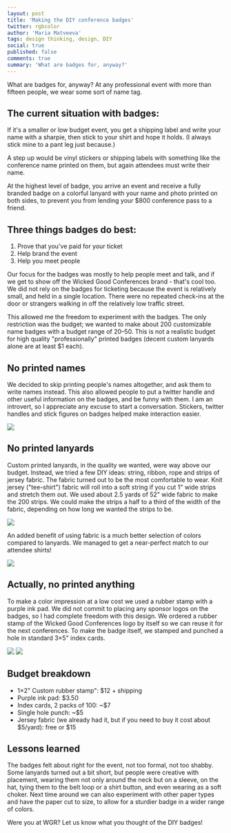 ```yaml
---
layout: post
title: 'Making the DIY conference badges'
twitter: rgbcolor
author: 'Maria Matveeva'
tags: design thinking, design, DIY
social: true
published: false
comments: true
summary: 'What are badges for, anyway?'
---
```


What are badges for, anyway? At any professional event with more than fifteen people, we wear some sort of name tag.

## The current situation with badges:
If it's a smaller or low budget event, you get a shipping label and write your name with a sharpie, then stick to your shirt and hope it holds. (I always stick mine to a pant leg just because.) 

A step up would be vinyl stickers or shipping labels with something like the conference name printed on them, but again attendees must write their name. 

At the highest level of badge, you arrive an event and receive a fully branded badge on a colorful lanyard with your name and photo printed on both sides, to prevent you from lending your $800 conference pass to a friend.

## Three things badges do best:

1. Prove that you've paid for your ticket
2. Help brand the event
3. Help you meet people

Our focus for the badges was mostly to help people meet and talk, and if we get to show off the Wicked Good Conferences brand - that's cool too. We did not rely on the badges for ticketing because the event is relatively small, and held in a single location. There were no repeated check-ins at the door or strangers walking in off the relatively low traffic street.

This allowed me the freedom to experiment with the badges. The only restriction was the budget; we wanted to make about 200 customizable name badges with a budget range of $20–$50. This is not a realistic budget for high quality "professionally" printed badges (decent custom lanyards alone are at least $1 each).

## No printed names

We decided to skip printing people's names altogether, and ask them to write names instead. This also allowed people to put a twitter handle and other useful information on the badges, and be funny with them. I am an introvert, so I appreciate any excuse to start a conversation. Stickers, twitter handles and stick figures on badges helped make interaction easier.

![](/images/post-assets/maria/DIY-badges-01.jpg)

## No printed lanyards

Custom printed lanyards, in the quality we wanted, were way above our budget. Instead, we tried a few DIY ideas: string, ribbon, rope and strips of jersey fabric. The fabric turned out to be the most comfortable to wear. Knit jersey ("tee-shirt") fabric will roll into a soft string if you cut 1" wide strips and stretch them out. We used about 2.5 yards of 52" wide fabric to make the 200 strips. We could make the strips a half to a third of the width of the fabric, depending on how long we wanted the strips to be.

![](/images/post-assets/maria/DIY-badges-02.jpg)

An added benefit of using fabric is a much better selection of colors compared to lanyards. We managed to get a near-perfect match to our attendee shirts!

![](/images/post-assets/maria/DIY-badges-03.jpg)

## Actually, no printed anything

To make a color impression at a low cost we used a rubber stamp with a purple ink pad. We did not commit to placing any sponsor logos on the badges, so I had complete freedom with this design. We ordered a rubber stamp of the Wicked Good Conferences logo by itself so we can reuse it for the next conferences. To make the badge itself, we stamped and punched a hole in standard 3×5" index cards.

![](/images/post-assets/maria/DIY-badges-04.jpg)
![](/images/post-assets/maria/DIY-badges-05.jpg)

## Budget breakdown
* 1×2" Custom rubber stamp": $12 + shipping
* Purple ink pad: $3.50
* Index cards, 2 packs of 100: ~$7
* Single hole punch: ~$5
* Jersey fabric (we already had it, but if you need to buy it cost about $5/yard): free or $15

## Lessons learned
The badges felt about right for the event, not too formal, not too shabby. Some lanyards turned out a bit short, but people were creative with placement, wearing them not only around the neck but on a sleeve, on the hat, tying them to the belt loop or a shirt button, and even wearing as a soft choker.
Next time around we can also experiment with other paper types and have the paper cut to size, to allow for a sturdier badge in a wider range of colors.

Were you at WGR? Let us know what you thought of the DIY badges!